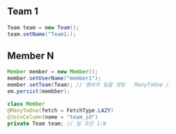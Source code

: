 
## Team 1 
```java
Team team = new Team();
team.setName("Team1:);
```

## Member N
```java
Member member = new Member();
member.setUserName("member1");
member.setTeam(Team); // 멤버의 팀을 셋팅   ManyToOne / 
em.persist(membber);
```
```java
class Member
@ManyToOne(fetch = FetchType.LAZY)
@JoinColumn(name = "team_id")
private Team team; // 팀 조인 1:N

```
